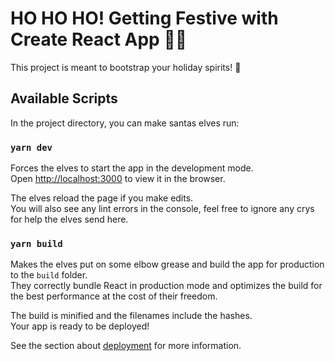 # HO HO HO! Getting Festive with Create React App 🎅🏻

This project is meant to bootstrap your holiday spirits! 🎄

## Available Scripts

In the project directory, you can make santas elves run:

### `yarn dev`

Forces the elves to start the app in the development mode.\
Open [http://localhost:3000](http://localhost:3000) to view it in the browser.

The elves reload the page if you make edits.\
You will also see any lint errors in the console, feel free to ignore any crys for help the elves send here.

### `yarn build`

Makes the elves put on some elbow grease and build the app for production to the `build` folder.\
They correctly bundle React in production mode and optimizes the build for the best performance at the cost of their freedom.

The build is minified and the filenames include the hashes.\
Your app is ready to be deployed!

See the section about [deployment](https://facebook.github.io/create-react-app/docs/deployment) for more information.
